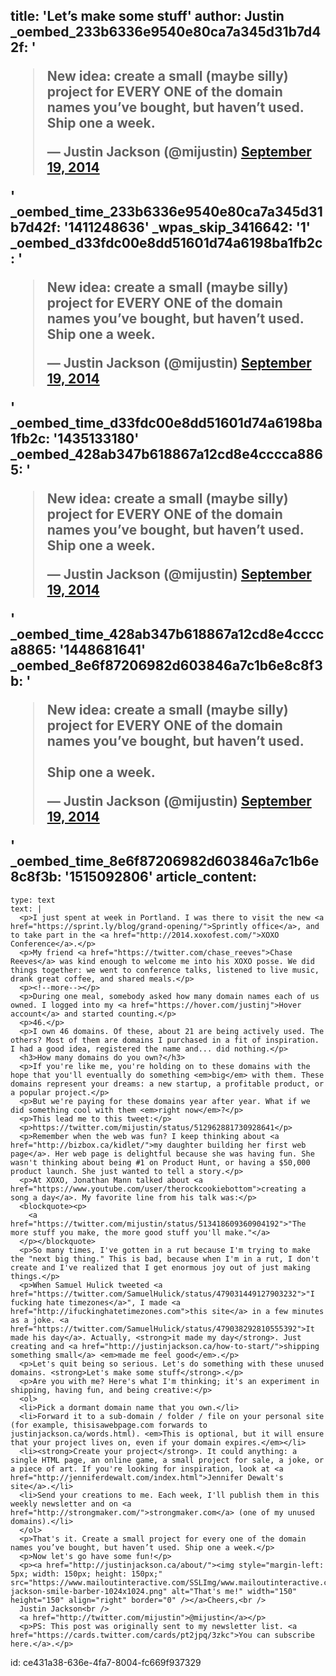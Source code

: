 title: 'Let’s make some stuff'
author: Justin
_oembed_233b6336e9540e80ca7a345d31b7d42f: '<blockquote class="twitter-tweet" width="550"><p>New idea: create a small (maybe silly) project for EVERY ONE of the domain names you’ve bought, but haven’t used.&#10;&#10;Ship one a week.</p>&mdash; Justin Jackson (@mijustin) <a href="https://twitter.com/mijustin/status/512962881730928641">September 19, 2014</a></blockquote><script async src="//platform.twitter.com/widgets.js" charset="utf-8"></script>'
_oembed_time_233b6336e9540e80ca7a345d31b7d42f: '1411248636'
_wpas_skip_3416642: '1'
_oembed_d33fdc00e8dd51601d74a6198ba1fb2c: '<blockquote class="twitter-tweet" width="550"><p lang="en" dir="ltr">New idea: create a small (maybe silly) project for EVERY ONE of the domain names you’ve bought, but haven’t used.&#10;&#10;Ship one a week.</p>&mdash; Justin Jackson (@mijustin) <a href="https://twitter.com/mijustin/status/512962881730928641">September 19, 2014</a></blockquote><script async src="//platform.twitter.com/widgets.js" charset="utf-8"></script>'
_oembed_time_d33fdc00e8dd51601d74a6198ba1fb2c: '1435133180'
_oembed_428ab347b618867a12cd8e4cccca8865: '<blockquote class="twitter-tweet" width="550"><p lang="en" dir="ltr">New idea: create a small (maybe silly) project for EVERY ONE of the domain names you’ve bought, but haven’t used.&#10;&#10;Ship one a week.</p>&mdash; Justin Jackson (@mijustin) <a href="https://twitter.com/mijustin/status/512962881730928641">September 19, 2014</a></blockquote><script async src="//platform.twitter.com/widgets.js" charset="utf-8"></script>'
_oembed_time_428ab347b618867a12cd8e4cccca8865: '1448681641'
_oembed_8e6f87206982d603846a7c1b6e8c8f3b: '<blockquote class="twitter-tweet" data-width="550" data-dnt="true"><p lang="en" dir="ltr">New idea: create a small (maybe silly) project for EVERY ONE of the domain names you’ve bought, but haven’t used.<br><br>Ship one a week.</p>&mdash; Justin Jackson (@mijustin) <a href="https://twitter.com/mijustin/status/512962881730928641?ref_src=twsrc%5Etfw">September 19, 2014</a></blockquote><script async src="https://platform.twitter.com/widgets.js" charset="utf-8"></script>'
_oembed_time_8e6f87206982d603846a7c1b6e8c8f3b: '1515092806'
article_content:
  -
    type: text
    text: |
      <p>I just spent at week in Portland. I was there to visit the new <a href="https://sprint.ly/blog/grand-opening/">Sprintly office</a>, and to take part in the <a href="http://2014.xoxofest.com/">XOXO Conference</a>.</p>
      <p>My friend <a href="https://twitter.com/chase_reeves">Chase Reeves</a> was kind enough to welcome me into his XOXO posse. We did things together: we went to conference talks, listened to live music, drank great coffee, and shared meals.</p>
      <p><!--more--></p>
      <p>During one meal, somebody asked how many domain names each of us owned. I logged into my <a href="https://hover.com/justinj">Hover account</a> and started counting.</p>
      <p>46.</p>
      <p>I own 46 domains. Of these, about 21 are being actively used. The others? Most of them are domains I purchased in a fit of inspiration. I had a good idea, registered the name and... did nothing.</p>
      <h3>How many domains do you own?</h3>
      <p>If you're like me, you're holding on to these domains with the hope that you'll eventually do something <em>big</em> with them. These domains represent your dreams: a new startup, a profitable product, or a popular project.</p>
      <p>But we're paying for these domains year after year. What if we did something cool with them <em>right now</em>?</p>
      <p>This lead me to this tweet:</p>
      <p>https://twitter.com/mijustin/status/512962881730928641</p>
      <p>Remember when the web was fun? I keep thinking about <a href="http://bizbox.ca/kidlet/">my daughter building her first web page</a>. Her web page is delightful because she was having fun. She wasn't thinking about being #1 on Product Hunt, or having a $50,000 product launch. She just wanted to tell a story.</p>
      <p>At XOXO, Jonathan Mann talked about <a href="https://www.youtube.com/user/therockcookiebottom">creating a song a day</a>. My favorite line from his talk was:</p>
      <blockquote><p>
        <a href="https://twitter.com/mijustin/status/513418609360904192">"The more stuff you make, the more good stuff you'll make."</a>
      </p></blockquote>
      <p>So many times, I've gotten in a rut because I'm trying to make the "next big thing." This is bad, because when I'm in a rut, I don't create and I've realized that I get enormous joy out of just making things.</p>
      <p>When Samuel Hulick tweeted <a href="https://twitter.com/SamuelHulick/status/479031449127903232">"I fucking hate timezones</a>", I made <a href="http://ifuckinghatetimezones.com">this site</a> in a few minutes as a joke. <a href="https://twitter.com/SamuelHulick/status/479038292810555392">It made his day</a>. Actually, <strong>it made my day</strong>. Just creating and <a href="http://justinjackson.ca/how-to-start/">shipping something small</a> <em>made me feel good</em>.</p>
      <p>Let's quit being so serious. Let's do something with these unused domains. <strong>Let's make some stuff</strong>.</p>
      <p>Are you with me? Here's what I'm thinking; it's an experiment in shipping, having fun, and being creative:</p>
      <ol>
      <li>Pick a dormant domain name that you own.</li>
      <li>Forward it to a sub-domain / folder / file on your personal site (for example, thisisawebpage.com forwards to justinjackson.ca/words.html). <em>This is optional, but it will ensure that your project lives on, even if your domain expires.</em></li>
      <li><strong>Create your project</strong>. It could anything: a single HTML page, an online game, a small project for sale, a joke, or a piece of art. If you're looking for inspiration, look at <a href="http://jenniferdewalt.com/index.html">Jennifer Dewalt's site</a>.</li>
      <li>Send your creations to me. Each week, I'll publish them in this weekly newsletter and on <a href="http://strongmaker.com/">strongmaker.com</a> (one of my unused domains).</li>
      </ol>
      <p>That's it. Create a small project for every one of the domain names you’ve bought, but haven’t used. Ship one a week.</p>
      <p>Now let's go have some fun!</p>
      <p><a href="http://justinjackson.ca/about/"><img style="margin-left: 5px; width: 150px; height: 150px;" src="https://www.mailoutinteractive.com/SSLImg/www.mailoutinteractive.com/Industry/Home/7450/29473/images/justin-jackson-smile-barber-1024x1024.png" alt="That's me!" width="150" height="150" align="right" border="0" /></a>Cheers,<br />
      Justin Jackson<br />
      <a href="http://twitter.com/mijustin">@mijustin</a></p>
      <p>PS: This post was originally sent to my newsletter list. <a href="https://cards.twitter.com/cards/pt2jpq/3zkc">You can subscribe here.</a>.</p>
      
id: ce431a38-636e-4fa7-8004-fc669f937329
